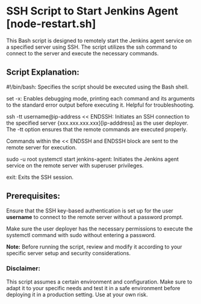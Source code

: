 # SSH Script to Start Jenkins Agent [node-restart.sh] #
This Bash script is designed to remotely start the Jenkins agent service on a specified server using SSH. The script utilizes the ssh command to connect to the server and execute the necessary commands.

## Script Explanation: ##
#!/bin/bash: Specifies the script should be executed using the Bash shell.

set -x: Enables debugging mode, printing each command and its arguments to the standard error output before executing it. Helpful for troubleshooting.

ssh -tt username@ip-address << ENDSSH: Initiates an SSH connection to the specified server {xxx.xxx.xxx.xxx}[ip-adddress] as the user deployer. The -tt option ensures that the remote commands are executed properly.

Commands within the << ENDSSH and ENDSSH block are sent to the remote server for execution.

sudo -u root systemctl start jenkins-agent: Initiates the Jenkins agent service on the remote server with superuser privileges.

exit: Exits the SSH session.

## Prerequisites: ##
Ensure that the SSH key-based authentication is set up for the user **username** to connect to the remote server without a password prompt.

Make sure the user deployer has the necessary permissions to execute the systemctl command with sudo without entering a password.

**Note:** Before running the script, review and modify it according to your specific server setup and security considerations.

### Disclaimer:
This script assumes a certain environment and configuration. Make sure to adapt it to your specific needs and test it in a safe environment before deploying it in a production setting. Use at your own risk.






